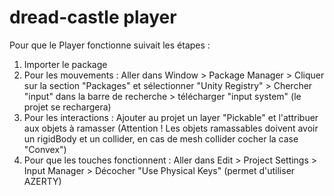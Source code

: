 # dread-castle player

Pour que le Player fonctionne suivait les étapes : 

1. Importer le package
2. Pour les mouvements : Aller dans Window > Package Manager > Cliquer sur la section "Packages" et sélectionner "Unity Registry" > Chercher "input" dans la barre de recherche > télécharger "input system" (le projet se rechargera)
4. Pour les interactions : Ajouter au projet un layer "Pickable" et l'attribuer aux objets à ramasser (Attention ! Les objets ramassables doivent avoir un rigidBody et un collider, en cas de mesh collider cocher la case "Convex")
5.  Pour que les touches fonctionnent : Aller dans Edit > Project Settings > Input Manager > Décocher "Use Physical Keys" (permet d'utiliser AZERTY)

